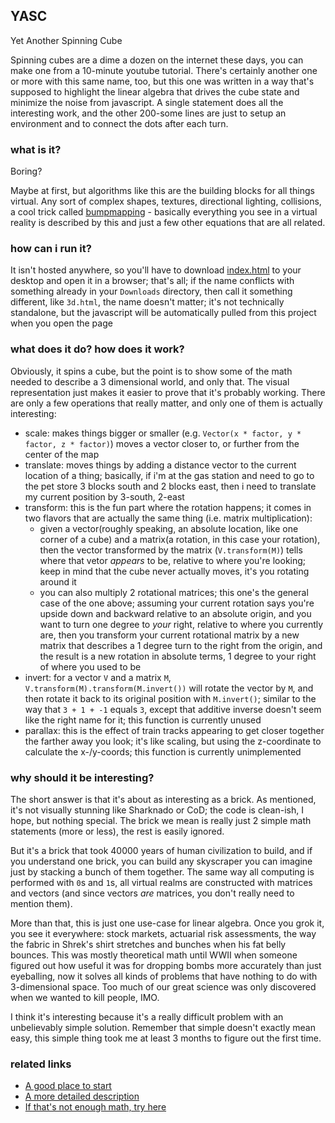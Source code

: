 ## YASC

Yet Another Spinning Cube

Spinning cubes are a dime a dozen on the internet these days, you can make
one from a 10-minute youtube tutorial.  There's certainly another one or more with this same name, too, but this one was written in a way that's supposed to  highlight the linear algebra that drives the cube state and minimize the noise from javascript.  A single statement does all the interesting work, and the other 200-some lines are just to setup an environment and to connect the dots after each turn.

### what is it?
Boring?

Maybe at first, but algorithms like this are the building blocks for
all things virtual.  Any sort of complex shapes, textures, directional lighting,
collisions, a cool trick called [bumpmapping](https://en.wikipedia.org/wiki/Bump_mapping) - basically everything you see in a virtual reality is described by this and just a few other equations that are all related.

### how can i run it?
It isn't hosted anywhere, so you'll have to download [index.html](https://github.com/jsmit257/yasc/blob/master/index.html) to your desktop and open it in a browser; that's all; if the name conflicts with something already in your `Downloads` directory, then call it something different, like `3d.html`, the name doesn't matter; it's not technically standalone, but the javascript will be automatically pulled from this project when you open the page

### what does it do? how does it work?
Obviously, it spins a cube, but the point is to show some of the math needed to describe a 3 dimensional world, and only that.  The visual representation just makes it easier to prove that it's probably working.  There are only a few operations that really matter, and only one of them is actually interesting:
- scale: makes things bigger or smaller (e.g. `Vector(x * factor, y * factor, z * factor)`) moves a vector closer to, or further from the center of the map
- translate: moves things by adding a distance vector to the current location of a thing; basically, if i'm at the gas station and need to go to the pet store 3 blocks south and 2 blocks east, then i need to translate my current position by 3-south, 2-east
- transform: this is the fun part where the rotation happens; it comes in two flavors that are actually the same thing (i.e. matrix multiplication):
  - given a vector(roughly speaking, an absolute location, like one corner of a cube) and a matrix(a rotation, in this case your rotation), then the vector transformed by the matrix (`V.transform(M)`) tells where that vetor *appears* to be, relative to where you're looking; keep in mind that the cube never actually moves, it's you rotating around it
  - you can also multiply 2 rotational matrices; this one's the general case of the one above; assuming your current rotation says you're upside down and backward relative to an absolute origin, and you want to turn one degree to *your* right, relative to where you currently are, then you transform your current rotational matrix by a new matrix that describes a 1 degree turn to the right from the origin, and the result is a new rotation in absolute terms, 1 degree to your right of where you used to be
- invert: for a vector `V` and a matrix `M`, `V.transform(M).transform(M.invert())` will rotate the vector by `M`, and then rotate it back to its original position with `M.invert()`; similar to the way that `3 + 1 + -1` equals `3`, except that additive inverse doesn't seem like the right name for it; this function is currently unused
- parallax: this is the effect of train tracks appearing to get closer together the farther away you look; it's like scaling, but using the z-coordinate to calculate the x-/y-coords; this function is currently unimplemented

### why should it be interesting?
The short answer is that it's about as interesting as a brick.  As mentioned, it's not visually stunning like Sharknado or CoD; the code is clean-ish, I hope, but nothing special.  The brick we mean is really just 2 simple math statements (more or less), the rest is easily ignored.

But it's a brick that took 40000 years of human civilization to build, and if you understand one brick, you can build any skyscraper you can imagine just by stacking a bunch of them together.  The same way all computing is performed with `0`s and `1`s, all virtual realms are constructed with matrices and vectors (and since vectors *are* matrices, you don't really need to mention them).

More than that, this is just one use-case for linear algebra.  Once you grok it, you see it everywhere: stock markets, actuarial risk assessments, the way the fabric in Shrek's shirt stretches and bunches when his fat belly bounces.  This was mostly theoretical math until WWII when someone figured out how useful it was for dropping bombs more accurately than just eyeballing, now it solves all kinds of problems that have nothing to do with 3-dimensional space.  Too much of our great science was only discovered when we wanted to kill people, IMO.

I think it's interesting because it's a really difficult problem with an unbelievably simple solution.  Remember that simple doesn't exactly mean easy, this simple thing took me at least 3 months to figure out the first time.

### related links
- [A good place to start](https://www.mathsisfun.com/algebra/matrix-multiplying.html)
- [A more detailed description](https://en.wikipedia.org/wiki/Rotation_matrix)
- [If that's not enough math, try here](https://en.wikipedia.org/wiki/Linear_algebra)
